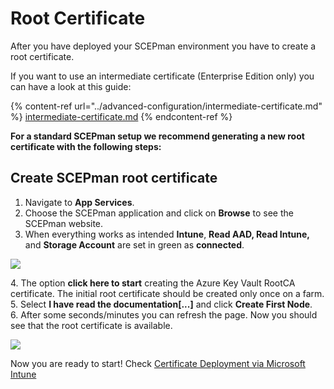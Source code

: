 # Root Certificate

After you have deployed your SCEPman environment you have to create a root certificate.

If you want to use an intermediate certificate (Enterprise Edition only) you can have a look at this guide:&#x20;

{% content-ref url="../advanced-configuration/intermediate-certificate.md" %}
[intermediate-certificate.md](../advanced-configuration/intermediate-certificate.md)
{% endcontent-ref %}

**For a standard SCEPman setup we recommend generating a new root certificate with the following steps:**

## Create SCEPman root certificate

1. Navigate to **App Services**.&#x20;
2. Choose the SCEPman application and click on **Browse** to see the SCEPman website.&#x20;
3. When everything works as intended **Intune**, **Read AAD, Read Intune,** and **Storage Account** are set in green as **connected**.

![](../.gitbook/assets/2022-04-04SCEPmanAfterNewDeployment.png)

4\. The option **click here to start** creating the Azure Key Vault RootCA certificate. The initial root certificate should be created only once on a farm.\
5\. Select **I have read the documentation\[...]** and click **Create First Node**.\
6\. After some seconds/minutes you can refresh the page. Now you should see that the root certificate is available.

![](../.gitbook/assets/2022-04-04AfterDep.png)

Now you are ready to start! Check [Certificate Deployment via Microsoft Intune](../certificate-deployment/microsoft-intune/)
